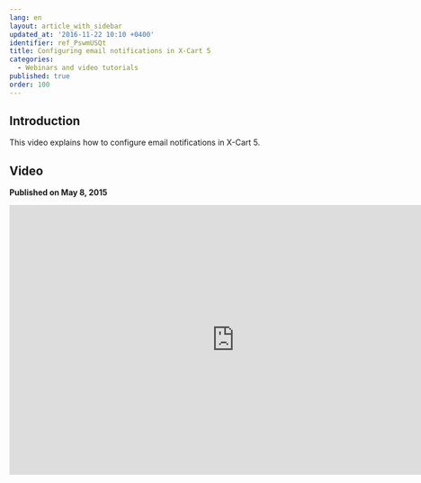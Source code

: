 ```yaml
---
lang: en
layout: article_with_sidebar
updated_at: '2016-11-22 10:10 +0400'
identifier: ref_PswmUSQt
title: Configuring email notifications in X-Cart 5
categories:
  - Webinars and video tutorials
published: true
order: 100
---
```



## Introduction

This video explains how to configure email notifications in X-Cart 5.

## Video
**Published on May 8, 2015**
<iframe class="youtube-player" type="text/html" style="width: 800px; height: 480px" src="http://www.youtube.com/embed/hu0UotNu2pE" frameborder="0"></iframe>
